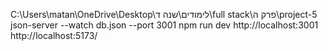 C:\Users\matan\OneDrive\Desktop\לימודים\שנה ד\full stack\פרק ה\project-5
json-server --watch db.json --port 3001
npm run dev
http://localhost:3001
http://localhost:5173/
